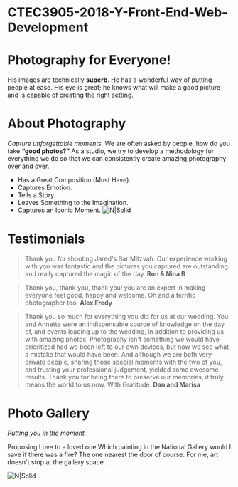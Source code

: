 # CTEC3905-2018-Y-Front-End-Web-Development

# Photography for Everyone!

His images are technically **superb**. He has a wonderful way of putting people at ease. His eye is great; he knows what will make a good picture and is capable of creating the right setting.

# About Photography
*Capture unforgettable moments.*
We are often asked by people, how do you take **“good photos?”** As a studio, we try to develop a methodology for everything we do so that we can consistently create amazing photography over and over.

- Has a Great Composition (Must Have).
- Captures Emotion.
- Tells a Story.
- Leaves Something to the Imagination.
- Captures an Iconic Moment.
![N|Solid](https://github.com/Qiuyue3/CTEC3905-2018-Y-Front-End-Web-Development/blob/master/img/index.png)

# Testimonials
> Thank you for shooting Jared's Bar Mitzvah. Our experience working with you was fantastic and the pictures you captured are outstanding and really captured the magic of the day. **Ron & Nina B**

> Thank you, thank you, thank you!  you are an expert in making everyone feel good, happy and welcome. Oh and a terrific photographer too. **Alex Fredy**

> Thank you so much for everything you did for us at our wedding. You and Annette were an indispensable source of knowledge on the day of, and events leading up to the wedding, in addition to providing us with amazing photos. Photography isn't something we would have prioritized had we been left to our own devices, but now we see what a mistake that would have been. And although we are both very private people, sharing those special moments with the two of you, and trusting your professional judgement, yielded some awesome results. Thank you for being there to preserve our memories, it truly means the world to us now. With Gratitude. **Dan and Marisa**

# Photo Gallery
*Putting you in the moment.*

Proposing Love to a loved one
Which painting in the National Gallery would I save if there was a fire? The one nearest the door of course.
For me, art doesn't stop at the gallery space.

![N|Solid](https://github.com/Qiuyue3/CTEC3905-2018-Y-Front-End-Web-Development/blob/master/img/gallery.png)
